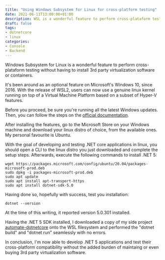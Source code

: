 ```yaml
---
title: "Using Windows Subsystem for Linux for cross-platform testing"
date: 2021-06-11T13:00:00+01:00
description: WSL is a wonderful feature to perform cross-plataform testing without having to install 3rd party virtualization software or containers.
draft: false
tags:
- dotnetcore
- linux
categories:
- Console
- Backend 
---
```

Windows Subsystem for Linux is a wonderful feature to perform cross-plataform testing without having to install 3rd party virtualization software or containers.

It's been around as an optional feature on Microsoft's Windows 10, since 2016. With the release of WSL2, users can now use a genuine linux kernel running on top of a Virtual Machine Platform based on a subset of Hyper-V features.

Before you proceed, be sure you're running all the latest Windows updates. Then, you can follow the steps on the [official documentation](https://docs.microsoft.com/en-us/windows/wsl/).

After installing the features, go to the Microsoft Store on your Windows machine and download your linux distro of choice, from the available ones. My personal favourite is Ubuntu.

With the goal of developing and testing .NET core applications in linux, you should open a CLI to the linux distro you just downloaded and complete the setup steps. Afterwards, execute the following commands to install .NET 5:
```
wget https://packages.microsoft.com/config/ubuntu/20.04/packages-microsoft-prod.deb 
sudo dpkg -i packages-microsoft-prod.deb
sudo apt update 
sudo apt install apt-transport-https
sudo apt install dotnet-sdk-5.0
```

Having done so, hopefully with success, test you installation:
```
dotnet --version
```

At the time of this writing, it reported version 5.0.301 installed.

Having the .NET 5 SDK installed, I downloaded a copy of my side project [automate-dotnetcore](https://github.com/ozzie-eu/automate-dotnetcore) onto the WSL filesystem and performed the "dotnet build" and "dotnet run" seamlessly with no errors.

In conclusion, I'm now able to develop .NET 5 applications and test their cross-platform compatibility without the added burden of maintaing or even buying 3rd party virtualization software.


